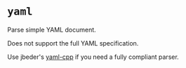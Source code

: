 
# `yaml` 

Parse simple YAML document. 

Does not support the full YAML specification.

Use jbeder's [yaml-cpp](https://github.com/jbeder/yaml-cpp) if you need a fully compliant parser.
